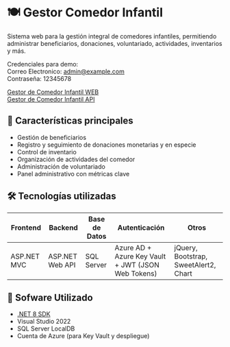 # 🍽️ Gestor Comedor Infantil

Sistema web para la gestión integral de comedores infantiles, permitiendo administrar beneficiarios, donaciones, voluntariado, actividades, inventarios y más.  

Credenciales para demo:  
Correo Electronico: admin@example.com  
Contraseña: 12345678  

[Gestor de Comedor Infantil WEB](https://comedor-web-01-cgbhbugmezcqcsaq.eastus-01.azurewebsites.net/)  
[Gestor de Comedor Infantil API](https://comedor-webapp-backend-01-egdpetcwc7fmb7c6.eastus-01.azurewebsites.net/index.html)

## 📌 Características principales

- Gestión de beneficiarios
- Registro y seguimiento de donaciones monetarias y en especie
- Control de inventario
- Organización de actividades del comedor
- Administración de voluntariado
- Panel administrativo con métricas clave

## 🛠️ Tecnologías utilizadas

| Frontend | Backend | Base de Datos | Autenticación | Otros |
|---------|---------|---------------|----------------|-------|
| ASP.NET MVC | ASP.NET Web API | SQL Server | Azure AD + Azure Key Vault + JWT (JSON Web Tokens) | jQuery, Bootstrap, SweetAlert2, Chart |

## 🚀 Sofware Utilizado

- [.NET 8 SDK](https://dotnet.microsoft.com/)
- Visual Studio 2022 
- SQL Server LocalDB 
- Cuenta de Azure (para Key Vault y despliegue)
